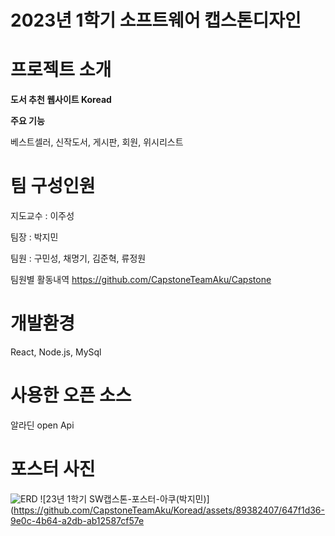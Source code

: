 # 2023년 1학기 소프트웨어 캡스톤디자인

# 프로젝트 소개

**도서 추천 웹사이트 Koread**

**주요 기능**

베스트셀러, 신작도서, 게시판, 회원, 위시리스트

# 팀 구성인원

지도교수 : 이주성

팀장 : 박지민

팀원 : 구민성, 채명기, 김준혁, 류정원

팀원별 활동내역
https://github.com/CapstoneTeamAku/Capstone

# 개발환경

React, Node.js, MySql

# 사용한 오픈 소스

알라딘 open Api

# 포스터 사진

![ERD](https://github.com/CapstoneTeamAku/Koread/assets/89382407/041233f1-a83e-4372-91fd-e941deadd57f)
![23년 1학기 SW캡스톤-포스터-아쿠(박지민)](https://github.com/CapstoneTeamAku/Koread/assets/89382407/647f1d36-9e0c-4b64-a2db-ab12587cf57e


